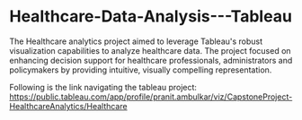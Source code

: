 # Healthcare-Data-Analysis---Tableau
The Healthcare analytics project aimed to leverage Tableau's robust visualization capabilities to analyze healthcare data. The project focused on enhancing decision support for healthcare professionals, administrators and policymakers by providing intuitive, visually compelling representation. 

Following is the link navigating the tableau project: https://public.tableau.com/app/profile/pranit.ambulkar/viz/CapstoneProject-HealthcareAnalytics/Healthcare
